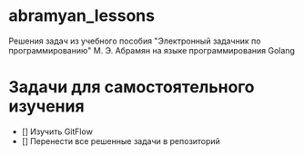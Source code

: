 # abramyan_lessons
Решения задач из учебного пособия "Электронный задачник по программированию" М. Э. Абрамян на языке программирования Golang

# Задачи для самостоятельного изучения
- [] Изучить GitFlow
- [] Перенести все решенные задачи в репозиторий

